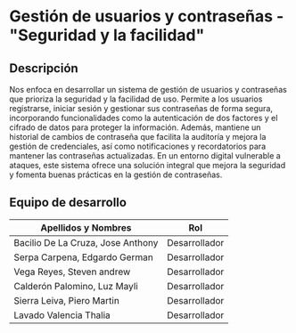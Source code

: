 # Gestión de usuarios y contraseñas - "Seguridad y la facilidad"
## Descripción
Nos enfoca en desarrollar un sistema de gestión de usuarios y contraseñas que prioriza la seguridad y la facilidad de uso. Permite a los usuarios registrarse, iniciar sesión y gestionar sus contraseñas de forma segura, incorporando funcionalidades como la autenticación de dos factores y el cifrado de datos para proteger la información. Además, mantiene un historial de cambios de contraseña que facilita la auditoría y mejora la gestión de credenciales, así como notificaciones y recordatorios para mantener las contraseñas actualizadas. En un entorno digital vulnerable a ataques, este sistema ofrece una solución integral que mejora la seguridad y fomenta buenas prácticas en la gestión de contraseñas.

## Equipo de desarrollo 
| Apellidos y Nombres | Rol |
|---------------------|-----|
|Bacilio De La Cruza, Jose Anthony| Desarrollador |
|Serpa Carpena, Edgardo German| Desarrollador|
|Vega Reyes, Steven andrew| Desarrollador|
|Calderón Palomino, Luz Mayli| Desarrollador|
|Sierra Leiva, Piero Martin| Desarrollador|
|Lavado Valencia Thalia| Desarrollador|

